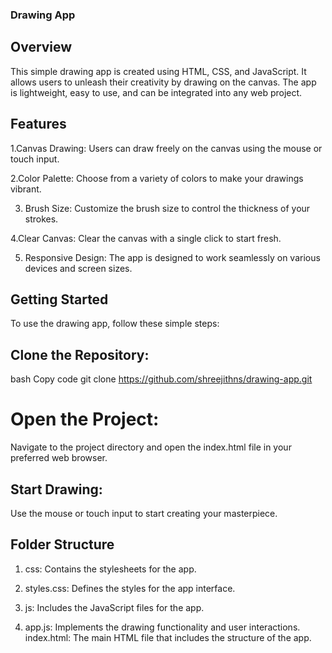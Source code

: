 ### Drawing App
## Overview
This simple drawing app is created using HTML, CSS, and JavaScript. It allows users to unleash their creativity by drawing on the canvas. The app is lightweight, easy to use, and can be integrated into any web project.

## Features

1.Canvas Drawing: Users can draw freely on the canvas using the mouse or touch input.

2.Color Palette: Choose from a variety of colors to make your drawings vibrant.

3. Brush Size: Customize the brush size to control the thickness of your strokes.
   
4.Clear Canvas: Clear the canvas with a single click to start fresh.

5. Responsive Design: The app is designed to work seamlessly on various devices and screen sizes.
   
## Getting Started
To use the drawing app, follow these simple steps:

## Clone the Repository:

bash
Copy code
git clone https://github.com/shreejithns/drawing-app.git
# Open the Project:
Navigate to the project directory and open the index.html file in your preferred web browser.

## Start Drawing:
Use the mouse or touch input to start creating your masterpiece.

## Folder Structure
1. css: Contains the stylesheets for the app.

2.  styles.css: Defines the styles for the app interface.
3. js: Includes the JavaScript files for the app.

4. app.js: Implements the drawing functionality and user interactions.
index.html: The main HTML file that includes the structure of the app.



